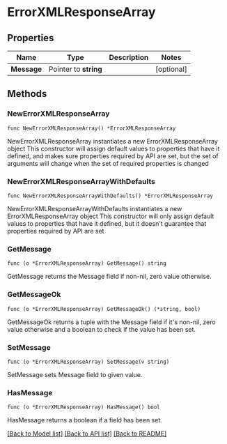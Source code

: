 # ErrorXMLResponseArray

## Properties

Name | Type | Description | Notes
------------ | ------------- | ------------- | -------------
**Message** | Pointer to **string** |  | [optional] 

## Methods

### NewErrorXMLResponseArray

`func NewErrorXMLResponseArray() *ErrorXMLResponseArray`

NewErrorXMLResponseArray instantiates a new ErrorXMLResponseArray object
This constructor will assign default values to properties that have it defined,
and makes sure properties required by API are set, but the set of arguments
will change when the set of required properties is changed

### NewErrorXMLResponseArrayWithDefaults

`func NewErrorXMLResponseArrayWithDefaults() *ErrorXMLResponseArray`

NewErrorXMLResponseArrayWithDefaults instantiates a new ErrorXMLResponseArray object
This constructor will only assign default values to properties that have it defined,
but it doesn't guarantee that properties required by API are set

### GetMessage

`func (o *ErrorXMLResponseArray) GetMessage() string`

GetMessage returns the Message field if non-nil, zero value otherwise.

### GetMessageOk

`func (o *ErrorXMLResponseArray) GetMessageOk() (*string, bool)`

GetMessageOk returns a tuple with the Message field if it's non-nil, zero value otherwise
and a boolean to check if the value has been set.

### SetMessage

`func (o *ErrorXMLResponseArray) SetMessage(v string)`

SetMessage sets Message field to given value.

### HasMessage

`func (o *ErrorXMLResponseArray) HasMessage() bool`

HasMessage returns a boolean if a field has been set.


[[Back to Model list]](../README.md#documentation-for-models) [[Back to API list]](../README.md#documentation-for-api-endpoints) [[Back to README]](../README.md)



